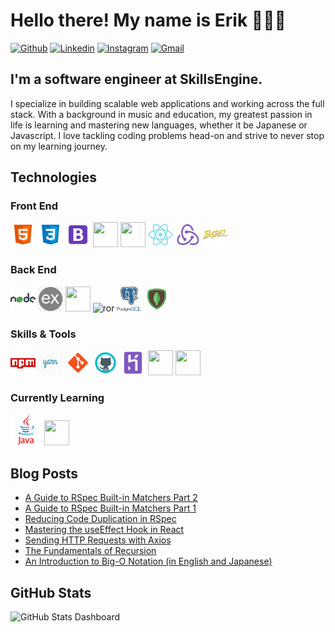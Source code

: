 <link href="https://languages.abranhe.com/logos.css" rel="stylesheet">

# Hello there! My name is Erik 👋🏼🤓

[![Github](https://img.shields.io/badge/-Github-000?style=flat&logo=Github&logoColor=white)](https://github.com/ekhu94)
[![Linkedin](https://img.shields.io/badge/-LinkedIn-blue?style=flat&logo=Linkedin&logoColor=white)](https://www.linkedin.com/in/erik-huang-954a041a1/)
[![Instagram](https://img.shields.io/badge/-Instagram-c13584?style=flat&labelColor=c13584&logo=instagram&logoColor=white)](https://www.instagram.com/ekhu94/)
[![Gmail](https://img.shields.io/badge/-Gmail-c14438?style=flat&logo=Gmail&logoColor=white)](mailto:ekhu94@gmail.com)

<h2>I'm a software engineer at SkillsEngine.</h2>

<p>
    I specialize in building scalable web applications and working across the full stack. With a background in music and education, my greatest passion in life is learning and mastering new languages, whether it be Japanese or Javascript. I love tackling coding problems head-on and strive to never stop on my learning journey.
</p>

<h2>Technologies</h2>

<h3>Front End</h3>

<p>
    <img style="margin: auto;" src="https://raw.githubusercontent.com/sachinverma53121/sachinverma53121/master/icons/html5.png" alt=html5 width="40" height="40"/> 
	<img style="margin: auto;" src="https://raw.githubusercontent.com/sachinverma53121/sachinverma53121/master/icons/css3.png" alt=css3 width="40" height="40"/> 
	<img style="margin: auto;" src="https://raw.githubusercontent.com/sachinverma53121/sachinverma53121/master/icons/bootstrap.png" alt=bootstrap width="40" height="40"/>
	<img style="width:40px;height:40px;" src="https://img.icons8.com/color/48/000000/javascript.png"/>
    <img style="width:40px;height:40px;" src="https://img.icons8.com/color/48/000000/typescript.png"/>
    <img style="margin: auto;" src="https://raw.githubusercontent.com/sachinverma53121/sachinverma53121/master/icons/react.png" alt=react width="40" height="40"/> 
    <img style="margin: auto;" src="https://raw.githubusercontent.com/sachinverma53121/sachinverma53121/master/icons/redux.png" alt=redux width="40" height="40"/> 
	<img style="margin: auto;" src="https://raw.githubusercontent.com/sachinverma53121/sachinverma53121/master/icons/babel.png" alt=babel width="40" height="40"/> 
	
</p>

<h3>Back End</h3>

<p>
    <img style="margin: auto;" src="https://raw.githubusercontent.com/sachinverma53121/sachinverma53121/master/icons/node.png" alt=nodejs width="40" height="40"/>
    <img style="margin: auto;" src="https://raw.githubusercontent.com/sachinverma53121/sachinverma53121/master/icons/express.png" alt=express width="40" height="40"/>
	<img style="width:40px;height:40px;" src="https://img.icons8.com/color/48/000000/ruby-programming-language.png"/>
    <img style="margin: auto;" src="https://upload.wikimedia.org/wikipedia/commons/1/16/Ruby_on_Rails-logo.png" alt="ror" width="40" height="40">
    <img style="margin: auto;" src="https://raw.githubusercontent.com/sachinverma53121/sachinverma53121/master/icons/psql.png" alt=postgresql width="40" height="40"/>
    <img style="margin: auto;" src="https://raw.githubusercontent.com/sachinverma53121/sachinverma53121/master/icons/mongo.png" alt=mongodb width="40" height="40"/> 
</p>

<h3>Skills & Tools</h3>

<p>
    <img style="margin: auto;" src="https://raw.githubusercontent.com/sachinverma53121/sachinverma53121/master/icons/npm.png" alt=npm width="40" height="40"/>
    <img style="margin: auto;" src="https://raw.githubusercontent.com/sachinverma53121/sachinverma53121/master/icons/yarn.png" alt=yarn width="40" height="40"/>
    <img style="margin: auto;" src="https://raw.githubusercontent.com/sachinverma53121/sachinverma53121/master/icons/git.png" alt=git width="40" height="40"/>
    <img style="margin: auto;" src="https://raw.githubusercontent.com/sachinverma53121/sachinverma53121/master/icons/github.png" alt=github width="40" height="40"/>
    <img style="margin: auto;" src="https://raw.githubusercontent.com/sachinverma53121/sachinverma53121/master/icons/heroku.png" alt=heroku width="40" height="40"/>
    <img style="margin:auto" width="40" height="40" src="https://img.icons8.com/color/48/000000/firebase.png"/>
    <img style="margin:auto" width="40" height="40" src="https://img.icons8.com/color/48/000000/intellij-idea.png"/>
</p>

<h3>Currently Learning</h3>

<p>
    <img width="50" height="50" src="https://raw.githubusercontent.com/devicons/devicon/master/icons/java/java-original-wordmark.svg"/>
    <img style="margin:auto;width:40px;height:40px;" src="https://img.icons8.com/color/48/000000/amazon-web-services.png"/>
</p>

<h2>Blog Posts</h2>

- [A Guide to RSpec Built-in Matchers Part 2](https://ekhu94.medium.com/a-guide-to-rspec-built-in-matchers-part-2-8035ab9a4afb)
- [A Guide to RSpec Built-in Matchers Part 1](https://ekhu94.medium.com/a-guide-to-rspec-built-in-matchers-ad7529337b81)
- [Reducing Code Duplication in RSpec](https://ekhu94.medium.com/reducing-code-duplication-in-rspec-4763f9de7259)
- [Mastering the useEffect Hook in React](https://ekhu94.medium.com/master-the-useeffect-hook-in-react-f1ae8a3b0614)
- [Sending HTTP Requests with Axios](https://ekhu94.medium.com/sending-basic-http-requests-with-axios-614d385c0937)
- [The Fundamentals of Recursion](https://ekhu94.medium.com/the-basics-of-recursion-7e2441aaf1a2)
- [An Introduction to Big-O Notation (in English and Japanese)](https://ekhu94.medium.com/an-introduction-to-big-o-notation-5784d7fe8d29)

<h2>GitHub Stats</h2>

<p style="display:flex;align-items:top;justify-content:space-between">
    <img src="https://github-readme-stats.vercel.app/api?username=ekhu94&count_private=true&show_icons=true" alt="GitHub Stats Dashboard">
</p>
